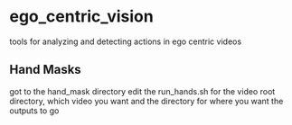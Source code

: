 # ego_centric_vision
tools for analyzing and detecting actions in ego centric videos



Hand Masks
----------
got to the hand_mask directory
edit the run_hands.sh for the video root directory, which video you want and the directory for where you want the outputs to go


